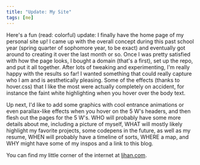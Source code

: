 ```yaml
---
title: "Update: My Site"
tags: [me]
---
```


<p>Here's a fun (read: colorful) update: I finally have the home page of my personal site up!  I came up with the overall concept during this past school year (spring quarter of sophomore year, to be exact) and eventually got around to creating it over the last month or so.  Once I was pretty satisfied with how the page looks, I bought a domain (that's a first), set up the repo, and put it all together.  After lots of tweaking and experimenting, I'm really happy with the results so far!  I wanted something that could really capture who I am and is aesthetically pleasing.  Some of the effects (thanks to hover.css) that I like the most were actually completely on accident, for instance the faint white highlighting when you hover over the body text.</p>
<p>Up next, I'd like to add some graphics with cool entrance animations or even parallax-like effects when you hover on the 5 W's headers, and then flesh out the pages for the 5 W's.  WHO will probably have some more details about me, including a picture of myself, WHAT will mostly likely highlight my favorite projects, some codepens in the future, as well as my resume, WHEN will probably have a timeline of sorts, WHERE a map, and WHY might have some of my inspos and a link to this blog.</p>

You can find my little corner of the internet at <a href="http://ljhan.com" target="_blank">ljhan.com</a>.
